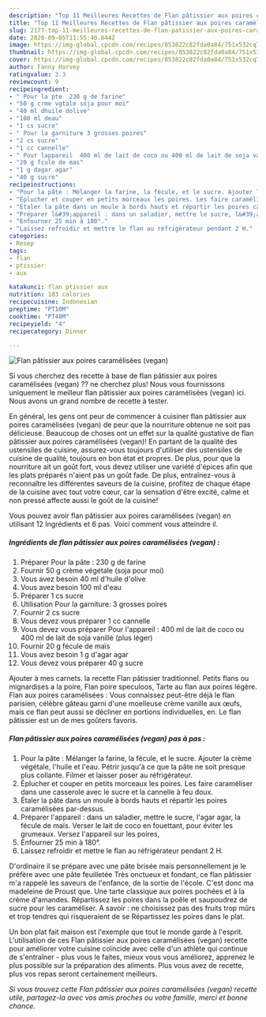 ```yaml
---
description: "Top 11 Meilleures Recettes de ​Flan pâtissier aux poires caramélisées (vegan)"
title: "Top 11 Meilleures Recettes de ​Flan pâtissier aux poires caramélisées (vegan)"
slug: 2177-top-11-meilleures-recettes-de-flan-patissier-aux-poires-caramelisees-vegan
date: 2020-09-05T11:55:40.644Z
image: https://img-global.cpcdn.com/recipes/853822c82fda0a84/751x532cq70/flan-patissier-aux-poires-caramelisees-vegan-photo-principale-de-la-recette.jpg
thumbnail: https://img-global.cpcdn.com/recipes/853822c82fda0a84/751x532cq70/flan-patissier-aux-poires-caramelisees-vegan-photo-principale-de-la-recette.jpg
cover: https://img-global.cpcdn.com/recipes/853822c82fda0a84/751x532cq70/flan-patissier-aux-poires-caramelisees-vegan-photo-principale-de-la-recette.jpg
author: Fanny Harvey
ratingvalue: 3.3
reviewcount: 9
recipeingredient:
- " Pour la pte  230 g de farine"
- "50 g crme vgtale soja pour moi"
- "40 ml dhuile dolive"
- "100 ml deau"
- "1 cs sucre"
- " Pour la garniture 3 grosses poires"
- "2 cs sucre"
- "1 cc cannelle"
- " Pour lappareil  400 ml de lait de coco ou 400 ml de lait de soja vanill plus lger"
- "20 g fcule de mas"
- "1 g dagar agar"
- "40 g sucre"
recipeinstructions:
- "Pour la pâte : Mélanger la farine, la fécule, et le sucre. Ajouter la crème végétale, l&#39;huile et l&#39;eau. Pétrir jusqu&#39;à ce que la pâte ne soit presque plus collante. Filmer et laisser poser au réfrigérateur."
- "Éplucher et couper en petits morceaux les poires. Les faire caraméliser dans une casserole avec le sucre et la cannelle à feu doux."
- "Étaler la pâte dans un moule à bords hauts et répartir les poires caramélisées par-dessus."
- "​Préparer l&#39;appareil : dans un saladier, mettre le sucre, l&#39;agar agar, la fécule de maïs. Verser le lait de coco en fouettant, pour éviter les grumeaux. Versez l&#39;appareil sur les poires,"
- "Enfourner 25 min à 180°."
- "Laissez refroidir et mettre le flan au réfrigérateur pendant 2 H."
categories:
- Resep
tags:
- flan
- ptissier
- aux

katakunci: flan ptissier aux 
nutrition: 183 calories
recipecuisine: Indonesian
preptime: "PT10M"
cooktime: "PT48M"
recipeyield: "4"
recipecategory: Dinner

---
```



![​Flan pâtissier aux poires caramélisées (vegan)](https://img-global.cpcdn.com/recipes/853822c82fda0a84/751x532cq70/flan-patissier-aux-poires-caramelisees-vegan-photo-principale-de-la-recette.jpg)

Si vous cherchez des recette à base de ​flan pâtissier aux poires caramélisées (vegan) ?? ne cherchez plus! Nous vous fournissons uniquement le meilleur ​flan pâtissier aux poires caramélisées (vegan) ici. Nous avons un grand nombre de recette à tester.

En général, les gens ont peur de commencer à cuisiner ​flan pâtissier aux poires caramélisées (vegan) de peur que la nourriture obtenue ne soit pas délicieuse. Beaucoup de choses ont un effet sur la qualité gustative de ​flan pâtissier aux poires caramélisées (vegan)! En partant de la qualité des ustensiles de cuisine, assurez-vous toujours d'utiliser des ustensiles de cuisine de qualité, toujours en bon état et propres. De plus, pour que la nourriture ait un goût fort, vous devez utiliser une variété d'épices afin que les plats préparés n'aient pas un goût fade. De plus, entraînez-vous à reconnaître les différentes saveurs de la cuisine, profitez de chaque étape de la cuisine avec tout votre cœur, car la sensation d'être excité, calme et non pressé affecte aussi le goût de la cuisine!

<!--inarticleads1-->

Vous pouvez avoir ​flan pâtissier aux poires caramélisées (vegan) en utilisant 12 Ingrédients et 6 pas. Voici comment vous atteindre il.

##### Ingrédients de ​flan pâtissier aux poires caramélisées (vegan) :

1. Préparer  Pour la pâte : 230 g de farine
1. Fournir 50 g crème végétale (soja pour moi)
1. Vous avez besoin 40 ml d&#39;huile d&#39;olive
1. Vous avez besoin 100 ml d&#39;eau
1. Préparer 1 cs sucre
1. Utilisation  Pour la garniture: 3 grosses poires
1. Fournir 2 cs sucre
1. Vous devez vous préparer 1 cc cannelle
1. Vous devez vous préparer  Pour l&#39;appareil : ​400 ml de lait de coco ou 400 ml de lait de soja vanillé (plus léger)
1. Fournir 20 g fécule de maïs
1. Vous avez besoin 1 g d&#39;agar agar
1. Vous devez vous préparer 40 g sucre


Ajouter à mes carnets. la recette Flan pâtissier traditionnel. Petits flans ou mignardises a la poire, Flan poire speculoos, Tarte au flan aux poires légère. Flan aux poires caramélisées : Vous connaissez peut-être déjà le flan parisien, célèbre gâteau garni d&#39;une moelleuse crème vanille aux œufs, mais ce flan peut aussi se décliner en portions individuelles, en. Le flan pâtissier est un de mes goûters favoris. 

<!--inarticleads2-->

##### ​Flan pâtissier aux poires caramélisées (vegan) pas à pas :

1. Pour la pâte : Mélanger la farine, la fécule, et le sucre. Ajouter la crème végétale, l&#39;huile et l&#39;eau. Pétrir jusqu&#39;à ce que la pâte ne soit presque plus collante. Filmer et laisser poser au réfrigérateur.
1. Éplucher et couper en petits morceaux les poires. Les faire caraméliser dans une casserole avec le sucre et la cannelle à feu doux.
1. Étaler la pâte dans un moule à bords hauts et répartir les poires caramélisées par-dessus.
1. ​Préparer l&#39;appareil : dans un saladier, mettre le sucre, l&#39;agar agar, la fécule de maïs. Verser le lait de coco en fouettant, pour éviter les grumeaux. Versez l&#39;appareil sur les poires,
1. Enfourner 25 min à 180°.
1. Laissez refroidir et mettre le flan au réfrigérateur pendant 2 H.


D&#39;ordinaire il se prépare avec une pâte brisée mais personnellement je le préfère avec une pâte feuilletée Très onctueux et fondant, ce flan pâtissier m&#39;a rappelé les saveurs de l&#39;enfance, de la sortie de l&#39;école. C&#39;est donc ma madeleine de Proust que. Une tarte classique aux poires pochées et à la crème d&#39;amandes. Répartissez les poires dans la poêle et saupoudrez de sucre pour les caraméliser. A savoir : ne choisissez pas des fruits trop mûrs et trop tendres qui risqueraient de se Répartissez les poires dans le plat. 

<!--inarticleads1-->

<p>
Un bon plat fait maison est l'exemple que tout le monde garde à l'esprit. L'utilisation de ces ​Flan pâtissier aux poires caramélisées (vegan) recette pour améliorer votre cuisine coïncide avec celle d'un athlète qui continue de s'entraîner - plus vous le faites, mieux vous vous améliorez, apprenez le plus possible sur la préparation des aliments. Plus vous avez de recette, plus vos repas seront certainement meilleurs.
</p>

<p>
<i>Si vous trouvez cette ​Flan pâtissier aux poires caramélisées (vegan) recette utile, partagez-la avec vos amis proches ou votre famille, merci et bonne chance.</i>
</p>
